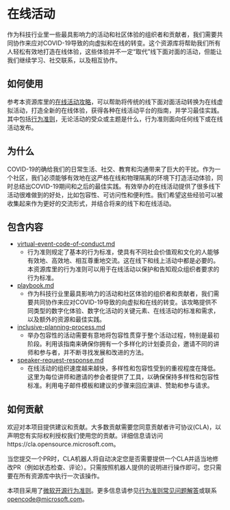 # 在线活动

作为科技行业里一些最具影响力的活动和社区体验的组织者和贡献者，我们需要共同协作来应对COVID-19导致的向虚拟和在线的转变。这个资源库将帮助我们所有人轻松有效地打造在线体验，这些体验并不一定“取代”线下面对面的活动，但能让我们继续学习、社交联系，以及相互协作。

## 如何使用

参考本资源库里的[在线活动攻略](./playbook.md)，可以帮助将传统的线下面对面活动转换为在线虚拟活动，打造全新的在线体验，获得各种在线活动平台的指南，并学习最佳实践。其中包括[行为准则](./CODE_OF_CONDUCT.md)，无论活动的受众或主题是什么，行为准则面向任何线下或在线活动发布。

## 为什么

COVID-19的确给我们的日常生活、社交、教育和沟通带来了巨大的干扰。作为一个社区，我们必须能够有效地在这严格在线和物理隔离的环境下打造活动体验，同时总结出COVID-19期间和之后的最佳实践。有效举办的在线活动提供了很多线下活动很难做到的好处，比如包容性、可访问性和便利性。我们希望这些经验可以被收集起来作为更好的交流形式，并结合将来的线下和在线活动。

## 包含内容

* [virtual-event-code-of-conduct.md](./virtual-event-code-of-conduct.md)
  * 行为准则规定了基本的行为标准，使具有不同社会价值观和文化的人能够有效地、高效地、相互尊重地交流。这在线下和线上活动中都是必要的。本资源库里的行为准则可以用于在线活动以保护和告知观众组织者要求的行为标准。
* [playbook.md](./playbook.md)
  * 作为科技行业里最具影响力的活动和社区体验的组织者和贡献者，我们需要共同协作来应对COVID-19导致的向虚拟和在线的转变。该攻略提供不同类型的数字化体验、数字化活动的关键元素、在线活动的标准和需求，以及额外的资源和最佳实践。
* [inclusive-planning-process.md](./inclusive-planning-process.md)
  * 举办包容性的活动需要有意地将包容性贯穿于整个活动过程，特别是最初阶段。利用该指南来确保你拥有一个多样化的计划委员会，邀请不同的讲师和参与者，并不断寻找发展和改进的方法。
* [speaker-request-response.md](./speaker-request-response.md)
  * 在线活动的组织速度越来越快，多样性和包容性受到的重视程度在降低。这里为每位讲师和邀请的参会者提供了工具，以确保保持多样性和包容性标准。利用电子邮件模板和建议的步骤来回应演讲、赞助和参与请求。

## 如何贡献

欢迎对本项目提供建议和贡献。大多数贡献需要您同意贡献者许可协议(CLA)，以声明您有实际权利授权我们使用您的贡献。详细信息请访问https://cla.opensource.microsoft.com。

当您提交一个PR时，CLA机器人将自动决定您是否需要提供一个CLA并适当地修改PR（例如状态检查、评论）。只需按照机器人提供的说明进行操作即可。您只需要在所有资源库中执行一次该操作。

本项目采用了[微软开源行为准则](https://opensource.microsoft.com/codeofconduct/)。更多信息请参见[行为准则常见问题解答](https://opensource.microsoft.com/codeofconduct/faq/)或联系[opencode@microsoft.com](mailto:opencode@microsoft.com)。